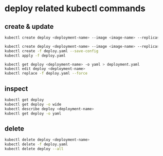# deploy related kubectl commands

## create & update

```bash
kubectl create deploy <deployment-name> --image <image-name> --replicas=<n>

kubectl create deploy <deployment-name> --image <image-name> --replicas=<n> --dry-run=client -o yaml > deployment.yaml
kubectl create -f deploy.yaml --save-config
kubectl apply -f deploy.yaml

kubectl get deploy <deployment-name> -o yaml > deployment.yaml
kubectl edit deploy <deployment-name>
kubectl replace -f deploy.yaml --force
```

## inspect

```bash
kubectl get deploy
kubectl get deploy -o wide
kubectl describe deploy <deployment-name>
kubectl get deploy -o yaml
```

## delete

```bash
kubectl delete deploy <deployment-name>
kubectl delete -f deploy.yaml
kubectl delete deploy --all
```
